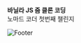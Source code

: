 <b>바닐라 JS 줌 클론 코딩</b> </br>
노마드 코더 첫번째 챌린지

![Footer](https://capsule-render.vercel.app/api?type=waving&color=auto&height=200&section=footer)
